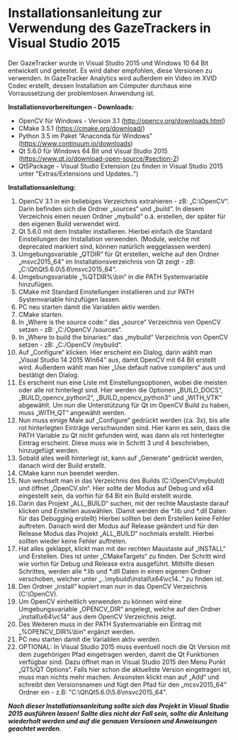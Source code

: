 # Installationsanleitung zur Verwendung des GazeTrackers in Visual Studio 2015

Der GazeTracker wurde in Visual Studio 2015 und Windows 10 64 Bit entwickelt und getestet. Es wird daher empfohlen, diese Versionen zu verwenden.
In GazeTracker Analytics wird außerdem ein Video im XVID Codec erstellt, dessen Installation am Computer durchaus eine Vorraussetzung der problemlosen Anwendung ist.

**Installationsvorbereitungen - Downloads:**
- OpenCV für Windows - Version 3.1 (http://opencv.org/downloads.html)
- CMake 3.5.1 (https://cmake.org/download/)
- Python 3.5 im Paket "Anaconda für Windows"(https://www.continuum.io/downloads) 
- Qt 5.6.0 für Windows 64 Bit und Visual Studio 2015 (https://www.qt.io/download-open-source/#section-2)
- Qt5Package - Visual Studio Extension (zu finden in Visual Studio 2015 unter "Extras/Extensions und Updates..")

**Installationsanleitung:**
1.	OpenCV 3.1 in ein beliebiges Verzeichnis extrahieren - zB: „C:\OpenCV“. Darin befinden sich die Ordner „sources“ und „build“. In diesem Verzeichnis einen neuen Ordner „mybuild“ o.ä. erstellen, der später für den eigenen Build verwendet wird.
2.	Qt 5.6.0 mit dem Installer installieren. Hierbei einfach die Standard Einstellungen der Installation verwenden. (Module, welche mit deprecated markiert sind, können natürlich weggelassen werden)
3.	Umgebungsvariable „QTDIR“ für Qt erstellen, welche auf den Ordner „msvc2015_64“ im Installationsverzeichnis von Qt zeigt - zB: „C:\Qt\Qt5.6.0\5.6\msvc2015_64“.
4.	Umgebungsvariable „%QTDIR%\bin“ in die PATH Systemvariable hinzufügen.
5.	CMake mit Standard Einstellungen installieren und zur PATH Systemvariable hinzufügen lassen.
6.	PC neu starten damit die Variablen aktiv werden.
7.	CMake starten.
8.	In „Where is the source code:“ das „source“ Verzeichnis von OpenCV setzen - zB: „C:/OpenCV /sources“.
9.	In „Where to build the binaries:“ das „mybuild“ Verzeichnis von OpenCV setzen - zB: „C:/OpenCV /mybuild“.
10.	Auf „Configure“ klicken. Hier erscheint ein Dialog, darin wählt man „Visual Studio 14 2015 Win64“ aus, damit OpenCV mit 64 Bit erstellt wird. Außerdem wählt man hier „Use default native compilers“ aus und bestätigt den Dialog.
11.	Es erscheint nun eine Liste mit Einstellungsoptionen, wobei die meisten oder alle rot hinterlegt sind. Hier werden die Optionen „BUILD_DOCS“, „BUILD_opencv_python2“, „BUILD_opencv_python3“ und „WITH_VTK“ abgewählt. Um nun die Unterstützung für Qt im OpenCV Build zu haben, muss „WITH_QT“ angewählt werden.  
12.	Nun muss einige Male auf „Configure“ gedrückt werden (ca. 3x), bis alle rot hinterlegten Einträge verschwunden sind. Hier kann es sein, dass die PATH Variable zu Qt nicht gefunden wird, was dann als rot hinterlegter Eintrag erscheint. Diese muss wie in Schritt 3 und 4 beschrieben, hinzugefügt werden.
13.	Sobald alles weiß hinterlegt ist, kann auf „Generate“ gedrückt werden, danach wird der Build erstellt.
14.	CMake kann nun beendet werden.
15.	Nun wechselt man in das Verzeichnis des Builds (C:\OpenCV\mybuild) und öffnet „OpenCV.sln“. Hier sollte der Modus auf Debug und x64 eingestellt sein, da vorhin für 64 Bit ein Build erstellt wurde. 
16.	Darin das Projekt „ALL_BUILD“ suchen, mit der rechte Maustaste darauf klicken und Erstellen auswählen. (Damit werden die *.lib und *.dll Daten für das Debugging erstellt) Hierbei sollten bei dem Erstellen keine Fehler auftreten. Danach wird der Modus auf Release geändert und für den Release Modus das Projekt „ALL_BUILD“ nochmals erstellt. Hierbei sollten wieder keine Fehler auftreten.
17.	Hat alles geklappt, klickt man mit der rechten Maustaste auf „INSTALL“ und Erstellen. Dies ist unter „CMakeTargets“ zu finden. Der Schritt wird wie vorhin für Debug und Release extra ausgeführt. Mithilfe diesen Schrittes, werden alle *.lib und *.dll Daten in einen eigenen Ordner verschoben, welcher unter „..\mybuild\install\x64\vc14\..“ zu finden ist.
18.	Den Ordner „install“ kopiert man nun in das OpenCV Verzeichnis (C:\OpenCV). 
19.	Um OpenCV einheitlich verwenden zu können wird eine Umgebungsvariable „OPENCV_DIR“ angelegt, welche auf den Ordner „install\x64\vc14“ aus dem OpenCV Verzeichnis zeigt.
20.	Des Weiteren muss in der PATH Systemvariable ein Eintrag mit „%OPENCV_DIR%\bin“ ergänzt werden.
21.	PC neu starten damit die Variablen aktiv werden.
22.	OPTIONAL: In Visual Studio 2015 muss eventuell noch die Qt Version mit dem zugehörigen Pfad eingetragen werden, damit die Qt Funktionen verfügbar sind. Dazu öffnet man in Visual Studio 2015 den Menu Punkt „QT5/QT Options“. Falls hier schon die aktuellste Version eingetragen ist, muss man nichts mehr machen. Ansonsten klickt man auf „Add“ und schreibt den Versionsnamen und fügt den Pfad für den „mcsv2015_64“ Ordner ein - z.B: "C:\Qt\Qt5.6.0\5.6\msvc2015_64".


**_Nach dieser Installationsanleitung sollte sich das Projekt in Visual Studio 2015 ausführen lassen! Sollte dies nicht der Fall sein, sollte die Anleitung wiederholt werden und auf die genauen Versionen und Anweisungen geachtet werden._**